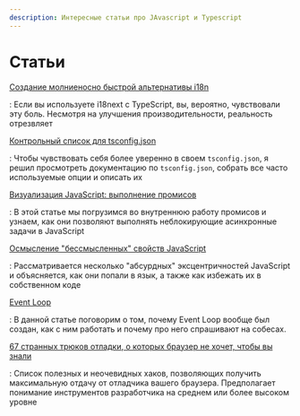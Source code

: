 ```yaml
---
description: Интересные статьи про JAvascript и Typescript
---
```


# Статьи

[Создание молниеносно быстрой альтернативы i18n](./i18n.md)

: Если вы используете i18next с TypeScript, вы, вероятно, чувствовали эту боль. Несмотря на улучшения производительности, реальность отрезвляет

[Контрольный список для tsconfig.json](./tsconfig-json.md)

: Чтобы чувствовать себя более уверенно в своем `tsconfig.json`, я решил просмотреть документацию по `tsconfig.json`, собрать все часто используемые опции и описать их

[Визуализация JavaScript: выполнение промисов](./promise-execution/index.md)

: В этой статье мы погрузимся во внутреннюю работу промисов и узнаем, как они позволяют выполнять неблокирующие асинхронные задачи в JavaScript

[Осмысление "бессмысленных" свойств JavaScript](./making-sense-of-senseless-javascript-features/index.md)

: Рассматривается несколько "абсурдных" эксцентричностей JavaScript и объясняется, как они попали в язык, а также как избежать их в собственном коде

[Event Loop](event-loop.md)

: В данной статье поговорим о том, почему Event Loop вообще был создан, как с ним работать и почему про него спрашивают на собесах.

[67 странных трюков отладки, о которых браузер не хочет, чтобы вы знали](./67debug/index.md)

: Список полезных и неочевидных хаков, позволяющих получить максимальную отдачу от отладчика вашего браузера. Предполагает понимание инструментов разработчика на среднем или более высоком уровне

